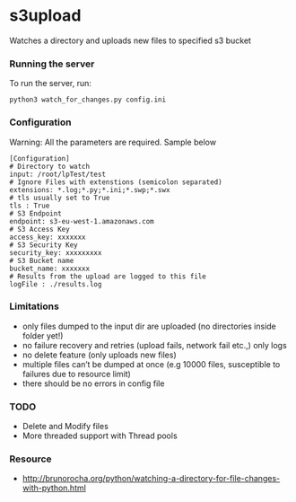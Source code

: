 # s3upload
Watches a directory and uploads new files to specified s3 bucket

### Running the server
To run the server, run:

```
python3 watch_for_changes.py config.ini 
```

### Configuration

Warning: All the parameters are required. Sample below

```
[Configuration]
# Directory to watch
input: /root/lpTest/test
# Ignore Files with extenstions (semicolon separated)
extensions: *.log;*.py;*.ini;*.swp;*.swx
# tls usually set to True
tls : True
# S3 Endpoint 
endpoint: s3-eu-west-1.amazonaws.com
# S3 Access Key
access_key: xxxxxxx
# S3 Security Key
security_key: xxxxxxxxx
# S3 Bucket name
bucket_name: xxxxxxx
# Results from the upload are logged to this file
logFile : ./results.log 
```

### Limitations

* only files dumped to the input dir are uploaded (no directories inside folder yet!)
* no failure recovery and retries (upload fails, network fail etc.,) only logs 
* no delete feature (only uploads new files) 
* multiple files can’t be dumped at once (e.g 10000 files, susceptible to failures due to resource limit)
* there should be no errors in config file 

### TODO

* Delete and Modify files
* More threaded support with Thread pools

### Resource

* http://brunorocha.org/python/watching-a-directory-for-file-changes-with-python.html
